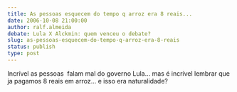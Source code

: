 ```yaml
---
title: As pessoas esquecem do tempo q arroz era 8 reais...
date: 2006-10-08 21:00:00
author: ralf.almeida
debate: Lula X Alckmin: quem venceu o debate?
slug: as-pessoas-esquecem-do-tempo-q-arroz-era-8-reais
status: publish 
type: post
---
```


Incrível as pessoas  falam mal do governo Lula... mas é incrível lembrar que ja pagamos 8 reais em arroz... e isso era naturalidade?  

